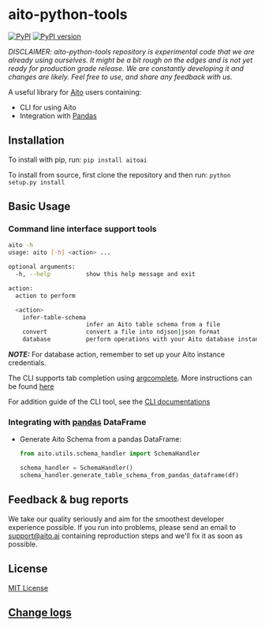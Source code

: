 # aito-python-tools
[![PyPI](https://img.shields.io/pypi/pyversions/aitoai?style=plastic)](https://github.com/AitoDotAI/aito-python-tools) [![PyPI version](https://badge.fury.io/py/aitoai.svg)](https://badge.fury.io/py/aitoai)

_DISCLAIMER: aito-python-tools repository is experimental code that we are already using ourselves. It might be a bit rough on the edges and is not yet ready for production grade release. We are constantly developing it and changes are likely. Feel free to use, and share any feedback with us._

A useful library for [Aito](https://aito.ai/) users containing:
* CLI for using Aito
* Integration with [Pandas](https://pandas.pydata.org/)


## Installation

To install with pip, run: `pip install aitoai`

To install from source, first clone the repository and then run: `python setup.py install`

## Basic Usage

### Command line interface support tools

```bash
aito -h
usage: aito [-h] <action> ...

optional arguments:
  -h, --help          show this help message and exit

action:
  action to perform

  <action>
    infer-table-schema
                      infer an Aito table schema from a file
    convert           convert a file into ndjson|json format
    database          perform operations with your Aito database instance

```

***NOTE:*** For database action, remember to set up your Aito instance credentials.

The CLI supports tab completion using [argcomplete](https://argcomplete.readthedocs.io/en/latest/).
More instructions can be found [here](docs/cli.md/#tab-completion)

For addition guide of the CLI tool, see the [CLI documentations](docs/cli.md)

### Integrating with [pandas](https://pandas.pydata.org/) DataFrame

* Generate Aito Schema from a pandas DataFrame:
  ```python
  from aito.utils.schema_handler import SchemaHandler

  schema_handler = SchemaHandler()
  schema_handler.generate_table_schema_from_pandas_dataframe(df)
  ```

## Feedback & bug reports
We take our quality seriously and aim for the smoothest developer experience possible. If you run into problems, please send an email to support@aito.ai containing reproduction steps and we'll fix it as soon as possible.

## License
[MIT License](LICENSE)

## [Change logs](docs/change_logs.md)
